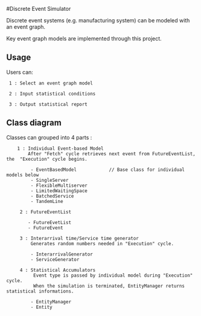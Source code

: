 
#Discrete Event Simulator

Discrete event systems (e.g. manufacturing system) can be modeled with an event graph.

Key event graph models are implemented through this project. 


## Usage

Users can:

     1 : Select an event graph model
     
     2 : Input statistical conditions
     
     3 : Output statistical report
     
     
## Class diagram
Classes can grouped into 4 parts :
  
        1 : Individual Event-based Model
            After "Fetch" cycle retrieves next event from FutureEventList, the  "Execution" cycle begins.
        
             - EventBasedModel            // Base class for individual models below
             - SingleServer                 
             - FlexibleMultiserver          
             - LimitedWaitingSpace         
             - BatchedService               
             - TandemLine
   
         2 : FutureEventList
         
            - FutureEvetList
            - FutureEvent
  
         3 : Interarrival time/Service time generator
             Generates random numbers needed in "Execution" cycle.
         
             - InterarrivalGenerator 
             - ServiceGenerator

         4 : Statistical Accumulators
              Event type is passed by individual model during "Execution" cycle. 
              When the simulation is terminated, EntityManager returns statistical informations.
         
             - EntityManager
             - Entity


